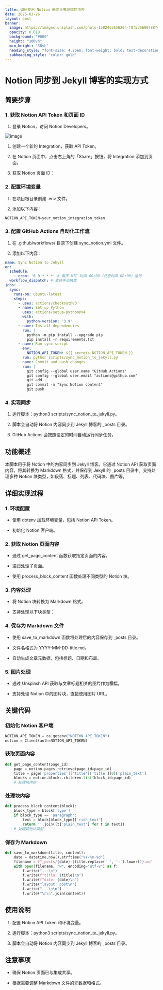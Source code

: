 ```yaml
---
title: 如何使用 Notion 来同步管理你的博客
date: 2025-03-26
layout: post
banner:
  image: https://images.unsplash.com/photo-1582463656204-f0f535690788?crop=entropy&cs=tinysrgb&fit=max&fm=jpg&ixid=M3w2OTIwMzJ8MHwxfHJhbmRvbXx8fHx8fHx8fDE3NDI5NzA1MTJ8&ixlib=rb-4.0.3&q=80&w=1080
  opacity: 0.618
  background: "#000"
  height: "100vh"
  min_height: "38vh"
  heading_style: "font-size: 4.25em; font-weight: bold; text-decoration: underline"
  subheading_style: "color: gold"
---
```


# Notion 同步到 Jekyll 博客的实现方式

## 简要步骤

### 1. 获取 Notion API Token 和页面 ID

1. 登录 Notion，访问 Notion Developers。

![image](https://prod-files-secure.s3.us-west-2.amazonaws.com/a7a0cc5a-89b9-4cda-8686-1fba0ca52f40/d19c1afe-dea5-4312-9333-786b0ba83054/image.png?X-Amz-Algorithm=AWS4-HMAC-SHA256&X-Amz-Content-Sha256=UNSIGNED-PAYLOAD&X-Amz-Credential=ASIAZI2LB4664672HKR3%2F20250326%2Fus-west-2%2Fs3%2Faws4_request&X-Amz-Date=20250326T062832Z&X-Amz-Expires=3600&X-Amz-Security-Token=IQoJb3JpZ2luX2VjEL7%2F%2F%2F%2F%2F%2F%2F%2F%2F%2FwEaCXVzLXdlc3QtMiJHMEUCICJX%2BnuGQlzsxr3IYvBBqCFW2utyvD7E0Nq38u7Np3NqAiEA04Dqq6tUad9iR5jCB1IByUH8YdXvHR0ADw9Dbwdo6gkq%2FwMIJxAAGgw2Mzc0MjMxODM4MDUiDHns6BB8fLIvBMS2uSrcA%2B2ox0D7S%2BahdpFI%2BDh9E0vxSQyqww7V%2BCL2f4EU2SBHpVPNz2LtWrZb4BZPorBT5qjuTJyqBHMwE3Q68AQ81oxkkyQkDQL%2FZgCgRFOVKYkEJ9qB5JpbpEKTSu51HU6slhER7l9jIz8mLqeFT8X4XTWLubktLx1MfMbgPgAN8gdeP%2BteWIWTxRWUhqwAfLqA%2BTh3nmaYA9ziHV4hf2L0DS0yzSAnyO81vHaH3XTg2q56pQ%2BN%2FwDq5uD5%2FCwQZ54w4TK46woj2An2IZvI0wfVsAQgC1sgzRZI17gC1d9hwkuPY3x3831W30ioh33zsU9s4pPEcsiX9PhFufBpiv0jvyY2DVu0lCknivNDt%2Bl73yGytSIIrhvFk9kCmX6fPLh%2BAeJKoDs21ZiESXyCRn2S07dQxVmIxO1faDTKJzwFjs4aLP7P22b8%2BefCcVpe3hPR6xD4U1%2FEAgYjrlD680mt0I4Kn%2FQU52IwU%2F4cCBSf51XV%2FIlNDP2xAdLVL5GOB8wjuOOPb8B%2Fp84JpITVZnq5ZG32zZ4JLbipVwUr3UdI0Uu7mqpmojyijb%2BQe39jjyA5wDkpE1ymqCE1RBdA1kMb%2FrruuQCcw4MlEV5tc2eArpJQ9IN%2FicV%2BqxweDTIeMNmtjr8GOqUBQidpYTbrllGlSBfq%2BC2Y830y3DmIWWbjv8%2F0CkRThWj%2FsOj3Ag0GdeboiWBGrUj2oA7INoeMlKP0A0V2FjV28ZROc%2BaUwlFjjSF5wqovvqsfXSQoCM83uPDS8s9uY2MNpcVwzug1hCCw5dTqdA6n0SK%2FW5O7BO70fliVod%2F69N%2FF%2BJgdJlq1r3PbZjZ87e2XukqD4AeAUtdvBui6ktrH9FIht5%2FR&X-Amz-Signature=4d3f8d8a5349b46246541ed9eb55d74bffd062b74e53adcc1b2f2855305a70da&X-Amz-SignedHeaders=host&x-id=GetObject)

1. 创建一个新的 Integration，获取 API Token。

1. 在 Notion 页面中，点击右上角的「Share」按钮，将 Integration 添加到页面。

1. 获取 Notion 页面 ID：


### 2. 配置环境变量

1. 在项目根目录创建 .env 文件。

1. 添加以下内容：

```javascript
NOTION_API_TOKEN=your_notion_integration_token
```

### 3. 配置 GitHub Actions 自动化工作流

1. 在 .github/workflows/ 目录下创建 sync_notion.yml 文件。

1. 添加以下内容：

```yaml
name: Sync Notion to Jekyll
on:
  schedule:
    - cron: '0 0 * * *' # 每天 UTC 时间 00:00（北京时间 08:00）运行
  workflow_dispatch: # 支持手动触发
jobs:
  sync:
    runs-on: ubuntu-latest
    steps:
      - uses: actions/checkout@v3
      - name: Set up Python
        uses: actions/setup-python@v4
        with:
          python-version: '3.9'
      - name: Install dependencies
        run: |
          python -m pip install --upgrade pip
          pip install -r requirements.txt
      - name: Run sync script
        env:
          NOTION_API_TOKEN: ${{ secrets.NOTION_API_TOKEN }}
        run: python scripts/sync_notion_to_jekyll.py
      - name: Commit and push changes
        run: |
          git config --global user.name "GitHub Actions"
          git config --global user.email "actions@github.com"
          git add .
          git commit -m "Sync Notion content"
          git push
```

### 4. 实现同步

1. 运行脚本：python3 scripts/sync_notion_to_jekyll.py。

1. 脚本会自动将 Notion 内容同步到 Jekyll 博客的 _posts 目录。

1. GitHub Actions 会按照设定的时间自动运行同步任务。

## 功能概述

本脚本用于将 Notion 中的内容同步到 Jekyll 博客。它通过 Notion API 获取页面内容，将其转换为 Markdown 格式，并保存到 Jekyll 的 _posts 目录中。支持处理多种 Notion 块类型，如段落、标题、列表、代码块、图片等。

## 详细实现过程

### 1. 环境配置

- 使用 dotenv 加载环境变量，包括 Notion API Token。

- 初始化 Notion 客户端。

### 2. 获取 Notion 页面内容

- 通过 get_page_content 函数获取指定页面的内容。

- 递归处理子页面。

- 使用 process_block_content 函数处理不同类型的 Notion 块。

### 3. 内容处理

- 将 Notion 块转换为 Markdown 格式。

- 支持处理以下块类型：


### 4. 保存为 Markdown 文件

- 使用 save_to_markdown 函数将处理后的内容保存到 _posts 目录。

- 文件名格式为 YYYY-MM-DD-title.md。

- 自动生成文章元数据，包括标题、日期和布局。

### 5. 图片处理

- 通过 Unsplash API 获取与文章标题相关的图片作为横幅。

- 支持处理 Notion 中的图片块，直接使用图片 URL。

## 关键代码

### 初始化 Notion 客户端

```python
NOTION_API_TOKEN = os.getenv("NOTION_API_TOKEN")
notion = Client(auth=NOTION_API_TOKEN)
```

### 获取页面内容

```python
def get_page_content(page_id):
    page = notion.pages.retrieve(page_id=page_id)
    title = page['properties']['title']['title'][0]['plain_text']
    blocks = notion.blocks.children.list(block_id=page_id)
    # 处理块内容
```

### 处理块内容

```python
def process_block_content(block):
    block_type = block['type']
    if block_type == 'paragraph':
        text = block[block_type]['rich_text']
        return ''.join([t['plain_text'] for t in text])
    # 处理其他块类型
```

### 保存为 Markdown

```python
def save_to_markdown(title, content):
    date = datetime.now().strftime("%Y-%m-%d")
    filename = f"_posts/{date}-{title.replace(' ', '-').lower()}.md"
    with open(filename, "w", encoding="utf-8") as f:
        f.write("---\n")
        f.write(f"title: {title}\n")
        f.write(f"date: {date}\n")
        f.write("layout: post\n")
        f.write("---\n\n")
        f.write("\n\n".join(content))
```

## 使用说明

1. 配置 Notion API Token 和环境变量。

1. 运行脚本：python3 scripts/sync_notion_to_jekyll.py。

1. 脚本会自动将 Notion 内容同步到 Jekyll 博客的 _posts 目录。

## 注意事项

- 确保 Notion 页面已与集成共享。

- 根据需要调整 Markdown 文件的元数据和格式。
